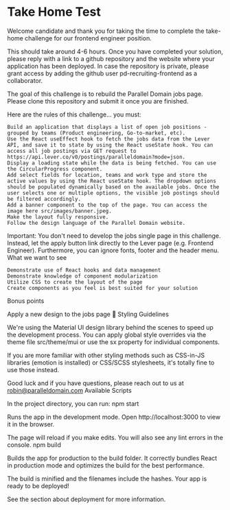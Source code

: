 # Take Home Test


Welcome candidate and thank you for taking the time to complete the take-home challenge for our frontend engineer position.

This should take around 4-6 hours. Once you have completed your solution, please reply with a link to a github repository and the website where your application has been deployed. In case the repository is private, please grant access by adding the github user pd-recruiting-frontend as a collaborator.

The goal of this challenge is to rebuild the Parallel Domain jobs page. Please clone this repository and submit it once you are finished.

Here are the rules of this challenge... you must:

    Build an application that displays a list of open job positions - grouped by teams (Product engineering, Go-to-market, etc).
    Use the React useEffect hook to fetch the jobs data from the Lever API, and save it to state by using the React useState hook. You can access all job postings via GET request to https://api.lever.co/v0/postings/paralleldomain?mode=json.
    Display a loading state while the data is being fetched. You can use the CircularProgress component.
    Add select fields for location, teams and work type and store the active values by using the React useState hook. The dropdown options should be populated dynamically based on the available jobs. Once the user selects one or multiple options, the visible job postings should be filtered accordingly.
    Add a banner component to the top of the page. You can access the image here src/images/banner.jpeg.
    Make the layout fully responsive.
    Follow the design language of the Parallel Domain website.

Important: You don't need to develop the jobs single page in this challenge. Instead, let the apply button link directly to the Lever page (e.g. Frontend Engineer). Furthermore, you can ignore fonts, footer and the header menu.
What we want to see

    Demonstrate use of React hooks and data management
    Demonstrate knowledge of component modularization
    Utilize CSS to create the layout of the page
    Create components as you feel is best suited for your solution

Bonus points

Apply a new design to the jobs page 🙌
Styling Guidelines

We're using the Material UI design library behind the scenes to speed up the development process. You can apply global style overrides via the theme file src/theme/mui or use the sx property for individual components.

If you are more familiar with other styling methods such as CSS-in-JS libraries (emotion is installed) or CSS/SCSS stylesheets, it's totally fine to use those instead.

Good luck and if you have questions, please reach out to us at robin@paralleldomain.com
Available Scripts

In the project directory, you can run:
npm start

Runs the app in the development mode.
Open http://localhost:3000 to view it in the browser.

The page will reload if you make edits.
You will also see any lint errors in the console.
npm build

Builds the app for production to the build folder.
It correctly bundles React in production mode and optimizes the build for the best performance.

The build is minified and the filenames include the hashes.
Your app is ready to be deployed!

See the section about deployment for more information.
